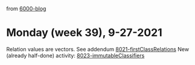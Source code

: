 from [6000-blog](../../../6000-blog.md)
# Monday (week 39), 9-27-2021
Relation values are vectors. See addendum [8021-firstClassRelations](../2138/8021-firstClassRelations.md)
New (already half-done) activity: [8023-immutableClassifiers](../2140/8023-immutableClassifiers.md)
